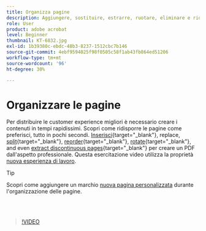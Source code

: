 ```yaml
---
title: Organizza pagine
description: Aggiungere, sostituire, estrarre, ruotare, eliminare e ridisporre le pagine nel PDF
role: User
product: adobe acrobat
level: Beginner
thumbnail: KT-6832.jpg
exl-id: 1b39380c-ebdc-48b3-8237-1512cbc7b146
source-git-commit: 4ebf9594025f98f0505c58f1ab43fb864ed51206
workflow-type: tm+mt
source-wordcount: '96'
ht-degree: 30%

---
```


# Organizzare le pagine

Per distribuire le customer experience migliori è necessario creare i contenuti in tempi rapidissimi. Scopri come ridisporre le pagine come preferisci, tutto in pochi secondi. [Inserisci](https://www.adobe.com/it/acrobat/online/add-pages-to-pdf.html){target="_blank"}, replace, [split](https://www.adobe.com/it/acrobat/online/split-pdf.html){target="_blank"}, [reorder](https://www.adobe.com/it/acrobat/online/rearrange-pdf.html){target="_blank"}, [rotate](https://www.adobe.com/it/acrobat/online/rotate-pdf.html){target="_blank"}, and even [extract discontinuous pages](https://www.adobe.com/it/acrobat/online/extract-pdf-pages.html){target="_blank"} per creare un PDF dall&#39;aspetto professionale. Questa esercitazione video utilizza la proprietà [nuova esperienza di lavoro](new-workspace.md).

>[!TIP]
>
>Scopri come aggiungere un marchio [nuova pagina personalizzata](add-custom-page.md) durante l&#39;organizzazione delle pagine.

<br> 

>[!VIDEO](https://video.tv.adobe.com/v/3409022?quality=12&learn=on&hidetitle=true)
